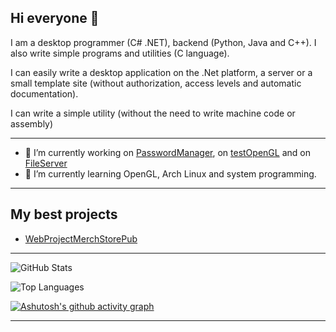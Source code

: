## Hi everyone 👋

I am a desktop programmer (C# .NET), backend (Python, Java and C++). I also write simple programs and utilities (C language).

I can easily write a desktop application on the .Net platform, a server or a small template site (without authorization, access levels and automatic documentation).

I can write a simple utility (without the need to write machine code or assembly)

---

- 🔭 I’m currently working on [PasswordManager](https://github.com/ClassZak/PasswordManager), on [testOpenGL](https://github.com/ClassZak/testOpenGL) and on [FileServer](https://github.com/ClassZak/FileServer)
- 🌱 I’m currently learning OpenGL, Arch Linux and system programming.

---

## My best projects

- [WebProjectMerchStorePub](https://github.com/ClassZak/WebProjectMerchStorePub)

---

![GitHub Stats](https://github-readme-stats.vercel.app/api?username=ClassZak&show_icons=true&theme=tokyonight) 

![Top Languages](https://github-readme-stats.vercel.app/api/top-langs/?username=ClassZak&layout=compact&theme=dark&langs_count=10)

[![Ashutosh's github activity graph](https://github-readme-activity-graph.vercel.app/graph?username=ClassZak&line=24292e&point=24292e&area=true&hide_border=true&hide_title=true&days=50&theme=github-compact)](https://github.com/ashutosh00710/github-readme-activity-graph)

---




<!--
**ClassZak/ClassZak** is a ✨ _special_ ✨ repository because its `README.md` (this file) appears on your GitHub profile.

Here are some ideas to get you started:

- 🔭 I’m currently working o ...
- 🌱 I’m currently learning ...
- 👯 I’m looking to collaborate on ...
- 🤔 I’m looking for help with ...
- 💬 Ask me about ...
- 📫 How to reach me: ...
- 😄 Pronouns: ...
- ⚡ Fun fact: ...
-->
